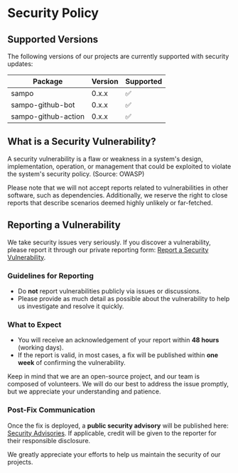 # Security Policy

## Supported Versions

The following versions of our projects are currently supported with security updates:

| Package             | Version | Supported          |
| ------------------- | ------- | ------------------ |
| sampo               | 0.x.x   | :white_check_mark: |
| sampo-github-bot    | 0.x.x   | :white_check_mark: |
| sampo-github-action | 0.x.x   | :white_check_mark: |

## What is a Security Vulnerability?

A security vulnerability is a flaw or weakness in a system's design, implementation, operation, or management that could be exploited to violate the system's security policy. (Source: OWASP)

Please note that we will not accept reports related to vulnerabilities in other software, such as dependencies. Additionally, we reserve the right to close reports that describe scenarios deemed highly unlikely or far-fetched.

## Reporting a Vulnerability

We take security issues very seriously. If you discover a vulnerability, please report it through our private reporting form: [Report a Security Vulnerability](https://github.com/bruits/sampo/security/advisories/new).

### Guidelines for Reporting

- Do **not** report vulnerabilities publicly via issues or discussions.
- Please provide as much detail as possible about the vulnerability to help us investigate and resolve it quickly.

### What to Expect

- You will receive an acknowledgement of your report within **48 hours** (working days).
- If the report is valid, in most cases, a fix will be published within **one week** of confirming the vulnerability.

Keep in mind that we are an open-source project, and our team is composed of volunteers. We will do our best to address the issue promptly, but we appreciate your understanding and patience.

### Post-Fix Communication

Once the fix is deployed, a **public security advisory** will be published here: [Security Advisories](https://github.com/bruits/sampo/security/advisories). If applicable, credit will be given to the reporter for their responsible disclosure.

We greatly appreciate your efforts to help us maintain the security of our projects.
